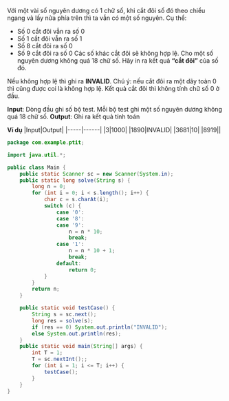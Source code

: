 Với một vài số nguyên dương có 1 chữ số, khi cắt đôi số đó theo chiều ngang và lấy nửa phía trên thì ta vẫn có một số nguyên. Cụ thể:
- Số 0 cắt đôi vẫn ra số 0
- Số 1 cắt đôi vẫn ra số 1
- Số 8 cắt đôi ra số 0
- Số 9 cắt đôi ra số 0
Các số khác cắt đôi sẽ không hợp lệ.
Cho một số nguyên dương không quá 18 chữ số. 
Hãy in ra kết quả **“cắt đôi”** của số đó.

Nếu không hợp lệ thì ghi ra **INVALID**. 
Chú ý: nếu cắt đôi ra một dãy toàn 0 thì cũng được coi là không hợp lệ. 
Kết quả cắt đôi thì không tính chữ số 0 ở đầu.

**Input**: Dòng đầu ghi số bộ test. Mỗi bộ test ghi một số nguyên dương không quá 18 chữ số.
**Output**: Ghi ra kết quả tính toán

**Ví dụ**
|Input|Output|
|-----|------|
|3|1000|
|1890|INVALID|
|3681|10|
|8919||



```java
package com.example.ptit;

import java.util.*;

public class Main {
    public static Scanner sc = new Scanner(System.in);
    public static long solve(String s) {
        long n = 0;
        for (int i = 0; i < s.length(); i++) {
            char c = s.charAt(i);
            switch (c) {
                case '0':
                case '8':
                case '9':
                    n = n * 10;
                    break;
                case '1':
                    n = n * 10 + 1;
                    break;
                default:
                    return 0;
            }
        }
        return n;
    }

    public static void testCase() {
        String s = sc.next();
        long res = solve(s);
        if (res == 0) System.out.println("INVALID");
        else System.out.println(res);
    }
    public static void main(String[] args) {
        int T = 1;
        T = sc.nextInt();;
        for (int i = 1; i <= T; i++) {
            testCase();
        }
    }
}

```

